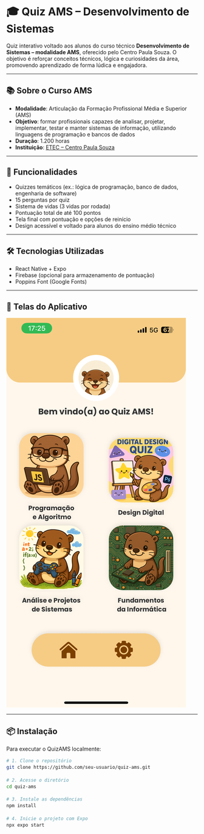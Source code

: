 # 🎓 Quiz AMS – Desenvolvimento de Sistemas

Quiz interativo voltado aos alunos do curso técnico **Desenvolvimento de Sistemas – modalidade AMS**, oferecido pelo Centro Paula Souza. O objetivo é reforçar conceitos técnicos, lógica e curiosidades da área, promovendo aprendizado de forma lúdica e engajadora.

---

## 📚 Sobre o Curso AMS

- **Modalidade**: Articulação da Formação Profissional Média e Superior (AMS)  
- **Objetivo**: formar profissionais capazes de analisar, projetar, implementar, testar e manter sistemas de informação, utilizando linguagens de programação e bancos de dados  
- **Duração**: 1.200 horas  
- **Instituição**: [ETEC – Centro Paula Souza](https://www.cps.sp.gov.br/cursos-etec/desenvolvimento-de-sistemas/)

---

## 🚀 Funcionalidades

- Quizzes temáticos (ex.: lógica de programação, banco de dados, engenharia de software)
- 15 perguntas por quiz
- Sistema de vidas (3 vidas por rodada)
- Pontuação total de até 100 pontos
- Tela final com pontuação e opções de reinício
- Design acessível e voltado para alunos do ensino médio técnico

---

## 🛠️ Tecnologias Utilizadas

- React Native + Expo
- Firebase (opcional para armazenamento de pontuação)
- Poppins Font (Google Fonts)

---

## 📲 Telas do Aplicativo

![Tela Inicial](img/tela-inicial.png)


---

## 📦 Instalação

Para executar o QuizAMS localmente:

```bash
# 1. Clone o repositório
git clone https://github.com/seu-usuario/quiz-ams.git

# 2. Acesse o diretório
cd quiz-ams

# 3. Instale as dependências
npm install

# 4. Inicie o projeto com Expo
npx expo start



